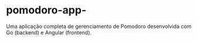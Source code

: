 # pomodoro-app-
Uma aplicação completa de gerenciamento de Pomodoro desenvolvida com Go (backend) e Angular (frontend).
